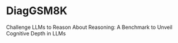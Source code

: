 # DiagGSM8K
Challenge LLMs to Reason About Reasoning: A Benchmark to Unveil Cognitive Depth in LLMs
